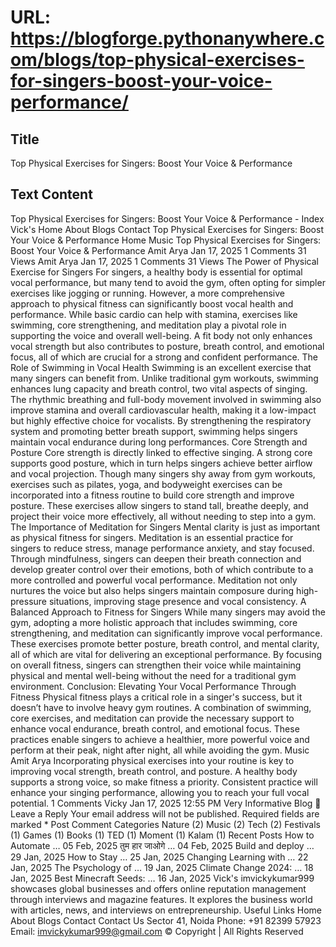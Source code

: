 # URL: https://blogforge.pythonanywhere.com/blogs/top-physical-exercises-for-singers-boost-your-voice-performance/

## Title

Top Physical Exercises for Singers: Boost Your Voice & Performance

## Text Content

Top Physical Exercises for Singers: Boost Your Voice & Performance - Index Vick's Home About Blogs Contact Top Physical Exercises for Singers: Boost Your Voice & Performance Home Music Top Physical Exercises for Singers: Boost Your Voice & Performance Amit Arya Jan 17, 2025 1 Comments 31 Views Amit Arya Jan 17, 2025 1 Comments 31 Views The Power of Physical Exercise for Singers For singers, a healthy body is essential for optimal vocal performance, but many tend to avoid the gym, often opting for simpler exercises like jogging or running. However, a more comprehensive approach to physical fitness can significantly boost vocal health and performance. While basic cardio can help with stamina, exercises like swimming, core strengthening, and meditation play a pivotal role in supporting the voice and overall well-being. A fit body not only enhances vocal strength but also contributes to posture, breath control, and emotional focus, all of which are crucial for a strong and confident performance. The Role of Swimming in Vocal Health Swimming is an excellent exercise that many singers can benefit from. Unlike traditional gym workouts, swimming enhances lung capacity and breath control, two vital aspects of singing. The rhythmic breathing and full-body movement involved in swimming also improve stamina and overall cardiovascular health, making it a low-impact but highly effective choice for vocalists. By strengthening the respiratory system and promoting better breath support, swimming helps singers maintain vocal endurance during long performances. Core Strength and Posture Core strength is directly linked to effective singing. A strong core supports good posture, which in turn helps singers achieve better airflow and vocal projection. Though many singers shy away from gym workouts, exercises such as pilates, yoga, and bodyweight exercises can be incorporated into a fitness routine to build core strength and improve posture. These exercises allow singers to stand tall, breathe deeply, and project their voice more effectively, all without needing to step into a gym. The Importance of Meditation for Singers Mental clarity is just as important as physical fitness for singers. Meditation is an essential practice for singers to reduce stress, manage performance anxiety, and stay focused. Through mindfulness, singers can deepen their breath connection and develop greater control over their emotions, both of which contribute to a more controlled and powerful vocal performance. Meditation not only nurtures the voice but also helps singers maintain composure during high-pressure situations, improving stage presence and vocal consistency. A Balanced Approach to Fitness for Singers While many singers may avoid the gym, adopting a more holistic approach that includes swimming, core strengthening, and meditation can significantly improve vocal performance. These exercises promote better posture, breath control, and mental clarity, all of which are vital for delivering an exceptional performance. By focusing on overall fitness, singers can strengthen their voice while maintaining physical and mental well-being without the need for a traditional gym environment. Conclusion: Elevating Your Vocal Performance Through Fitness Physical fitness plays a critical role in a singer's success, but it doesn’t have to involve heavy gym routines. A combination of swimming, core exercises, and meditation can provide the necessary support to enhance vocal endurance, breath control, and emotional focus. These practices enable singers to achieve a healthier, more powerful voice and perform at their peak, night after night, all while avoiding the gym. Music Amit Arya Incorporating physical exercises into your routine is key to improving vocal strength, breath control, and posture. A healthy body supports a strong voice, so make fitness a priority. Consistent practice will enhance your singing performance, allowing you to reach your full vocal potential. 1 Comments Vicky Jan 17, 2025 12:55 PM Very Informative Blog 👏 Leave a Reply Your email address will not be published. Required fields are marked * Post Comment Categories Nature (2) Music (2) Tech (2) Festivals (1) Games (1) Books (1) TED (1) Moment (1) Kalam (1) Recent Posts How to Automate … 05 Feb, 2025 तुम हार जाओगे … 04 Feb, 2025 Build and deploy … 29 Jan, 2025 How to Stay … 25 Jan, 2025 Changing Learning with … 22 Jan, 2025 The Psychology of … 19 Jan, 2025 Climate Change 2024: … 18 Jan, 2025 Best Minecraft Seeds: … 16 Jan, 2025 Vick's imvickykumar999 showcases global businesses and offers online reputation management through interviews and magazine features. It explores the business world with articles, news, and interviews on entrepreneurship. Useful Links Home About Blogs Contact Contact Us Sector 41, Noida Phone: +91 82399 57923 Email: imvickykumar999@gmail.com © Copyright | All Rights Reserved
